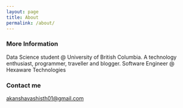 ```yaml
---
layout: page
title: About
permalink: /about/
---
```


### More Information

Data Science student @ University of British Columbia. A technology enthusiast, programmer, traveller and blogger. Software Engineer @ Hexaware Technologies

### Contact me

[akanshavashisth01@gmail.com](mailto:email@domain.com)
